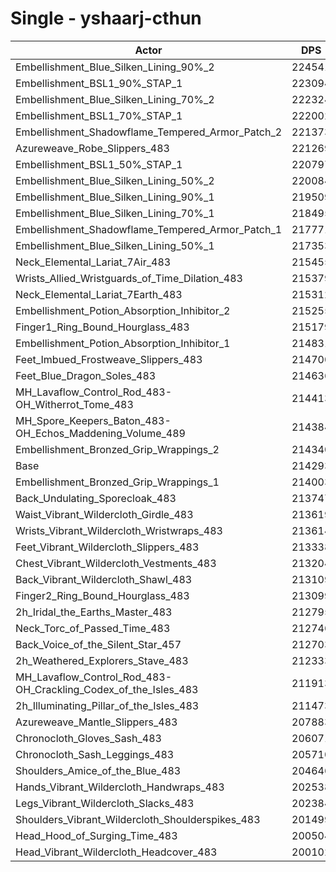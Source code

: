 # Single - yshaarj-cthun
| Actor | DPS | Increase |
|---|:---:|:---:|
|Embellishment_Blue_Silken_Lining_90%_2|224541|4.78%|
|Embellishment_BSL1_90%_STAP_1|223094|4.11%|
|Embellishment_Blue_Silken_Lining_70%_2|222324|3.75%|
|Embellishment_BSL1_70%_STAP_1|222002|3.60%|
|Embellishment_Shadowflame_Tempered_Armor_Patch_2|221373|3.30%|
|Azureweave_Robe_Slippers_483|221269|3.26%|
|Embellishment_BSL1_50%_STAP_1|220797|3.03%|
|Embellishment_Blue_Silken_Lining_50%_2|220084|2.70%|
|Embellishment_Blue_Silken_Lining_90%_1|219509|2.43%|
|Embellishment_Blue_Silken_Lining_70%_1|218495|1.96%|
|Embellishment_Shadowflame_Tempered_Armor_Patch_1|217771|1.62%|
|Embellishment_Blue_Silken_Lining_50%_1|217353|1.43%|
|Neck_Elemental_Lariat_7Air_483|215455|0.54%|
|Wrists_Allied_Wristguards_of_Time_Dilation_483|215379|0.51%|
|Neck_Elemental_Lariat_7Earth_483|215312|0.48%|
|Embellishment_Potion_Absorption_Inhibitor_2|215255|0.45%|
|Finger1_Ring_Bound_Hourglass_483|215179|0.41%|
|Embellishment_Potion_Absorption_Inhibitor_1|214831|0.25%|
|Feet_Imbued_Frostweave_Slippers_483|214700|0.19%|
|Feet_Blue_Dragon_Soles_483|214636|0.16%|
|MH_Lavaflow_Control_Rod_483-OH_Witherrot_Tome_483|214413|0.06%|
|MH_Spore_Keepers_Baton_483-OH_Echos_Maddening_Volume_489|214384|0.04%|
|Embellishment_Bronzed_Grip_Wrappings_2|214340|0.02%|
|Base|214293|0.00%|
|Embellishment_Bronzed_Grip_Wrappings_1|214003|-0.14%|
|Back_Undulating_Sporecloak_483|213747|-0.26%|
|Waist_Vibrant_Wildercloth_Girdle_483|213619|-0.31%|
|Wrists_Vibrant_Wildercloth_Wristwraps_483|213614|-0.32%|
|Feet_Vibrant_Wildercloth_Slippers_483|213338|-0.45%|
|Chest_Vibrant_Wildercloth_Vestments_483|213204|-0.51%|
|Back_Vibrant_Wildercloth_Shawl_483|213109|-0.55%|
|Finger2_Ring_Bound_Hourglass_483|213099|-0.56%|
|2h_Iridal_the_Earths_Master_483|212795|-0.70%|
|Neck_Torc_of_Passed_Time_483|212746|-0.72%|
|Back_Voice_of_the_Silent_Star_457|212703|-0.74%|
|2h_Weathered_Explorers_Stave_483|212333|-0.91%|
|MH_Lavaflow_Control_Rod_483-OH_Crackling_Codex_of_the_Isles_483|211913|-1.11%|
|2h_Illuminating_Pillar_of_the_Isles_483|211473|-1.32%|
|Azureweave_Mantle_Slippers_483|207883|-2.99%|
|Chronocloth_Gloves_Sash_483|206071|-3.84%|
|Chronocloth_Sash_Leggings_483|205710|-4.01%|
|Shoulders_Amice_of_the_Blue_483|204646|-4.50%|
|Hands_Vibrant_Wildercloth_Handwraps_483|202538|-5.49%|
|Legs_Vibrant_Wildercloth_Slacks_483|202384|-5.56%|
|Shoulders_Vibrant_Wildercloth_Shoulderspikes_483|201499|-5.97%|
|Head_Hood_of_Surging_Time_483|200504|-6.43%|
|Head_Vibrant_Wildercloth_Headcover_483|200102|-6.62%|
